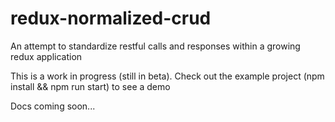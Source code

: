 # redux-normalized-crud
An attempt to standardize restful calls and responses within a growing redux application

This is a work in progress (still in beta). Check out the example project (npm install && npm run start) to see a demo


Docs coming soon...
